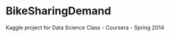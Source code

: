BikeSharingDemand
=================

Kaggle project for Data Science Class - Coursera - Spring 2014
